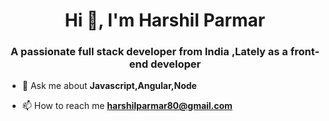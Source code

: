 <h1 align="center">Hi 👋, I'm Harshil Parmar</h1>
<h3 align="center">A passionate full stack developer from India ,Lately as a front-end developer</h3>

- 💬 Ask me about **Javascript,Angular,Node**

- 📫 How to reach me **harshilparmar80@gmail.com**
